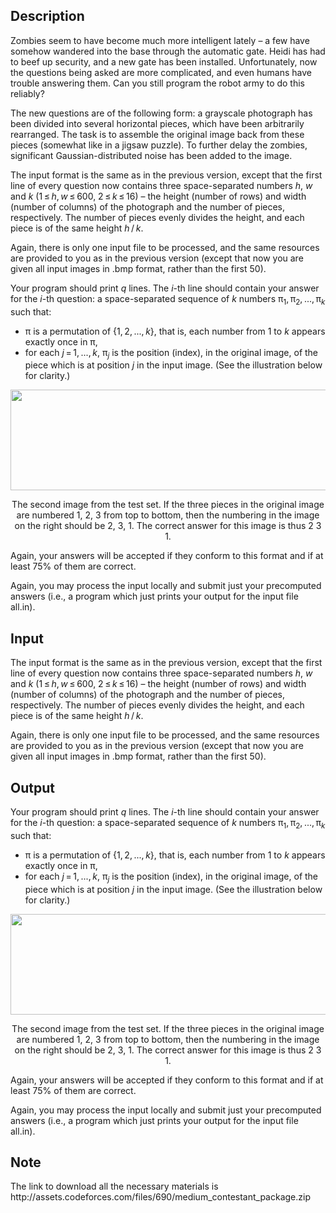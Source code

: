 ## Description

<div><p>Zombies seem to have become much more intelligent lately – a few have somehow wandered into the base through the automatic gate. Heidi has had to beef up security, and a new gate has been installed. Unfortunately, now the questions being asked are more complicated, and even humans have trouble answering them. Can you still program the robot army to do this reliably?</p><p>The new questions are of the following form: a grayscale photograph has been divided into several horizontal pieces, which have been arbitrarily rearranged. The task is to assemble the original image back from these pieces (somewhat like in a jigsaw puzzle). To further delay the zombies, significant Gaussian-distributed noise has been added to the image.</p></div><div class="input-specification"><p>The input format is the same as in the previous version, except that the first line of every question now contains three space-separated numbers <span class="tex-span"><i>h</i></span>, <span class="tex-span"><i>w</i></span> and <span class="tex-span"><i>k</i></span> (<span class="tex-span">1 ≤ <i>h</i>, <i>w</i> ≤ 600</span>, <span class="tex-span">2 ≤ <i>k</i> ≤ 16</span>) – the height (number of rows) and width (number of columns) of the photograph and the number of pieces, respectively. The number of pieces evenly divides the height, and each piece is of the same height <span class="tex-span"><i>h</i> / <i>k</i></span>.</p><p>Again, there is only one input file to be processed, and the same resources are provided to you as in the previous version (except that now you are given <span class="tex-font-style-it">all</span> input images in <span class="tex-font-style-tt">.bmp</span> format, rather than the first 50).</p></div><div class="output-specification"><p>Your program should print <span class="tex-span"><i>q</i></span> lines. The <span class="tex-span"><i>i</i></span>-th line should contain your answer for the <span class="tex-span"><i>i</i></span>-th question: a space-separated sequence of <span class="tex-span"><i>k</i></span> numbers <span class="tex-span">π<sub class="lower-index">1</sub>, π<sub class="lower-index">2</sub>, ..., π<sub class="lower-index"><i>k</i></sub></span> such that: </p><ul> <li> <span class="tex-span">π</span> is a permutation of <span class="tex-span">{1, 2, ..., <i>k</i>}</span>, that is, each number from <span class="tex-span">1</span> to <span class="tex-span"><i>k</i></span> appears exactly once in <span class="tex-span">π</span>, </li><li> for each <span class="tex-span"><i>j</i> = 1, ..., <i>k</i></span>, <span class="tex-span">π<sub class="lower-index"><i>j</i></sub></span> is the position (index), in the original image, of the piece which is at position <span class="tex-span"><i>j</i></span> in the input image. (See the illustration below for clarity.) </li></ul><center> <img class="tex-graphics" height="161px" src="file://Vb12fBsj.png" style="max-width: 100.0%;max-height: 100.0%;" width="567px"><p><span class="tex-font-size-small">The second image from the test set. If the three pieces in the original image are numbered <span class="tex-span">1</span>, <span class="tex-span">2</span>, <span class="tex-span">3</span> from top to bottom, then the numbering in the image on the right should be <span class="tex-span">2</span>, <span class="tex-span">3</span>, <span class="tex-span">1</span>. The correct answer for this image is thus <span class="tex-font-style-tt">2 3 1</span>.</span> </p></center><p>Again, your answers will be accepted if they conform to this format and if at least <span class="tex-span">75%</span> of them are correct.</p><p>Again, you may process the input locally and submit just your precomputed answers (i.e., a program which just prints your output for the input file <span class="tex-font-style-tt">all.in</span>).</p></div>

## Input

<p>The input format is the same as in the previous version, except that the first line of every question now contains three space-separated numbers <span class="tex-span"><i>h</i></span>, <span class="tex-span"><i>w</i></span> and <span class="tex-span"><i>k</i></span> (<span class="tex-span">1 ≤ <i>h</i>, <i>w</i> ≤ 600</span>, <span class="tex-span">2 ≤ <i>k</i> ≤ 16</span>) – the height (number of rows) and width (number of columns) of the photograph and the number of pieces, respectively. The number of pieces evenly divides the height, and each piece is of the same height <span class="tex-span"><i>h</i> / <i>k</i></span>.</p><p>Again, there is only one input file to be processed, and the same resources are provided to you as in the previous version (except that now you are given <span class="tex-font-style-it">all</span> input images in <span class="tex-font-style-tt">.bmp</span> format, rather than the first 50).</p>

## Output

<p>Your program should print <span class="tex-span"><i>q</i></span> lines. The <span class="tex-span"><i>i</i></span>-th line should contain your answer for the <span class="tex-span"><i>i</i></span>-th question: a space-separated sequence of <span class="tex-span"><i>k</i></span> numbers <span class="tex-span">π<sub class="lower-index">1</sub>, π<sub class="lower-index">2</sub>, ..., π<sub class="lower-index"><i>k</i></sub></span> such that: </p><ul> <li> <span class="tex-span">π</span> is a permutation of <span class="tex-span">{1, 2, ..., <i>k</i>}</span>, that is, each number from <span class="tex-span">1</span> to <span class="tex-span"><i>k</i></span> appears exactly once in <span class="tex-span">π</span>, </li><li> for each <span class="tex-span"><i>j</i> = 1, ..., <i>k</i></span>, <span class="tex-span">π<sub class="lower-index"><i>j</i></sub></span> is the position (index), in the original image, of the piece which is at position <span class="tex-span"><i>j</i></span> in the input image. (See the illustration below for clarity.) </li></ul><center> <img class="tex-graphics" height="161px" src="file://Vb12fBsj.png" style="max-width: 100.0%;max-height: 100.0%;" width="567px"><p><span class="tex-font-size-small">The second image from the test set. If the three pieces in the original image are numbered <span class="tex-span">1</span>, <span class="tex-span">2</span>, <span class="tex-span">3</span> from top to bottom, then the numbering in the image on the right should be <span class="tex-span">2</span>, <span class="tex-span">3</span>, <span class="tex-span">1</span>. The correct answer for this image is thus <span class="tex-font-style-tt">2 3 1</span>.</span> </p></center><p>Again, your answers will be accepted if they conform to this format and if at least <span class="tex-span">75%</span> of them are correct.</p><p>Again, you may process the input locally and submit just your precomputed answers (i.e., a program which just prints your output for the input file <span class="tex-font-style-tt">all.in</span>).</p>

## Note

<p>The link to download all the necessary materials is http://assets.codeforces.com/files/690/medium_contestant_package.zip</p>
